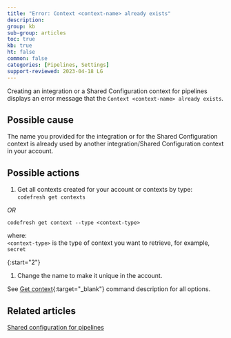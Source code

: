```yaml
---
title: "Error: Context <context-name> already exists"
description: 
group: kb
sub-group: articles
toc: true
kb: true
ht: false
common: false
categories: [Pipelines, Settings]
support-reviewed: 2023-04-18 LG
---
```


Creating an integration or a Shared Configuration context for pipelines displays an error message that the `Context <context-name> already exists`.

## Possible cause

The name you provided for the integration or for the Shared Configuration context is already used by another integration/Shared Configuration context in your account.

## Possible actions

1. Get all contexts created for your account or contexts by type:  
  `codefresh get contexts`  
   
_OR_ 

  `codefresh get context --type <context-type>`

   where:  
   `<context-type>` is the type of context you want to retrieve, for example, `secret`

{:start="2"}
1. Change the name to make it unique in the account. 

See [Get context](https://codefresh-io.github.io/cli/contexts/get-context/){:target="\_blank"} command description for all options.

## Related articles
[Shared configuration for pipelines]({{site.baseurl}}/docs/docs/pipelines/configuration/shared-configuration/)  
